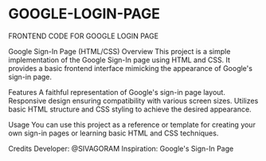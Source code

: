 # GOOGLE-LOGIN-PAGE
FRONTEND CODE FOR GOOGLE LOGIN PAGE

Google Sign-In Page (HTML/CSS)
Overview
This project is a simple implementation of the Google Sign-In page using HTML and CSS. It provides a basic frontend interface mimicking the appearance of Google's sign-in page.

Features
A faithful representation of Google's sign-in page layout.
Responsive design ensuring compatibility with various screen sizes.
Utilizes basic HTML structure and CSS styling to achieve the desired appearance.

Usage
You can use this project as a reference or template for creating your own sign-in pages or learning basic HTML and CSS techniques.

Credits
Developer: @SIVAGORAM
Inspiration: Google's Sign-In Page
